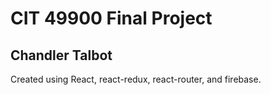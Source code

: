 # CIT 49900 Final Project
## Chandler Talbot

Created using React, react-redux, react-router, and firebase.
